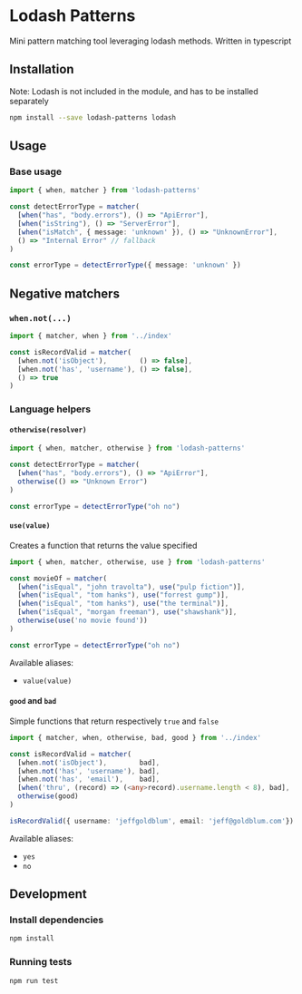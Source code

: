 # Lodash Patterns

Mini pattern matching tool leveraging lodash methods. Written in typescript

## Installation

Note: Lodash is not included in the module, and has to be installed separately

```bash
npm install --save lodash-patterns lodash
```

## Usage

### Base usage

```typescript
import { when, matcher } from 'lodash-patterns'

const detectErrorType = matcher(
  [when("has", "body.errors"), () => "ApiError"],
  [when("isString"), () => "ServerError"],
  [when("isMatch", { message: 'unknown' }), () => "UnknownError"],
  () => "Internal Error" // fallback
)

const errorType = detectErrorType({ message: 'unknown' })
```

## Negative matchers

### `when.not(...)`

```typescript
import { matcher, when } from '../index'

const isRecordValid = matcher(
  [when.not('isObject'),        () => false],
  [when.not('has', 'username'), () => false],
  () => true
)
```

### Language helpers

#### `otherwise(resolver)`

```typescript
import { when, matcher, otherwise } from 'lodash-patterns'

const detectErrorType = matcher(
  [when("has", "body.errors"), () => "ApiError"],
  otherwise(() => "Unknown Error")
)

const errorType = detectErrorType("oh no")
```

#### `use(value)`

Creates a function that returns the value specified

```typescript
import { when, matcher, otherwise, use } from 'lodash-patterns'

const movieOf = matcher(
  [when("isEqual", "john travolta"), use("pulp fiction")],
  [when("isEqual", "tom hanks"), use("forrest gump")],
  [when("isEqual", "tom hanks"), use("the terminal")],
  [when("isEqual", "morgan freeman"), use("shawshank")],
  otherwise(use('no movie found'))
)

const errorType = detectErrorType("oh no")
```

Available aliases:
- `value(value)`

#### `good` and `bad`

Simple functions that return respectively `true` and `false`

```typescript
import { matcher, when, otherwise, bad, good } from '../index'

const isRecordValid = matcher(
  [when.not('isObject'),        bad],
  [when.not('has', 'username'), bad],
  [when.not('has', 'email'),    bad],
  [when('thru', (record) => (<any>record).username.length < 8), bad],
  otherwise(good)
)

isRecordValid({ username: 'jeffgoldblum', email: 'jeff@goldblum.com'}) // true
```

Available aliases:
- `yes`
- `no`

## Development

### Install dependencies

```bash
npm install
```
### Running tests

```bash
npm run test
```
